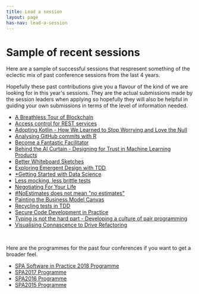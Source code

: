 ```yaml
---
title: Lead a session 
layout: page
has-nav: lead-a-session
---
```

<div>
	<h1>Sample of recent sessions</h1>
	<p>Here are a sample of successful sessions that respresent something of the eclectic mix of past conference sessions from the last 4 years.</p>
	<p>Hopefully these past contributions give you a flavour of the kind of we are looking for in this year's sessions. They are the actual submissions made by the session leaders when applying so hopefully they will also be helpful in guiding your own submissions in terms of the level of information needed.</p>
	<ul>
  		<li><a href="https://spaconference.org/spa2017/sessions/session715.html"><span>A Breathless Tour of Blockchain</span></a></li>
 		<li><a href="https://spaconference.org/spa2017/sessions/session694.html"><span>Access control for REST services</span></a></li>
 		<li><a href="https://spaconference.org/spa2017/sessions/session727.html"><span>Adopting Kotlin - How We Learned to Stop Worrying and Love the Null</span></a></li>
 		<li><a href="https://www.spaconference.org/spa2015/sessions/session623.html"><span>Analysing GitHub commits with R</span></a></li>
 		<li><a href="https://spaconference.org/spa2018/sessions/session791.html"><span>Become a Fantastic Facilitator</span></a></li>
 		<li><a href="https://spaconference.org/spa2018/sessions/session751.html"><span>Behind the AI Curtain - Designing for Trust in Machine Learning Products</span></a></li>
 		<li><a href="https://spaconference.org/spa2018/sessions/session815.html"><span>Better Whiteboard Sketches</span></a></li>
 		<li><a href="https://www.spaconference.org/spa2015/sessions/session643.html"><span>Exploring Emergent Design with TDD</span></a></li>
 		<li><a href="https://www.spaconference.org/spa2014/sessions/session566.html"><span>*Getting Started with Data Science</span></a></li>
 		<li><a href="https://www.spaconference.org/spa2014/sessions/session595.html"><span>Less mocking, less brittle tests</span></a></li>
 		<li><a href="https://spaconference.org/spa2018/sessions/session802.html"><span>Negotiating For Your Life</span></a></li>
 		<li><a href="https://www.spaconference.org/spa2015/sessions/session603.html"><span>#NoEstimates does not mean "no estimates"</span></a></li>
 		<li><a href="https://spaconference.org/spa2017/sessions/session732.html"><span>Painting the Business Model Canvas</span></a></li>
 		<li><a href="https://www.spaconference.org/spa2015/sessions/session601.html"><span>Recycling tests in TDD</span></a></li>
 		<li><a href="https://spaconference.org/spa2018/sessions/session813.html"><span>Secure Code Development in Practice</span></a></li>
 		<li><a href="https://spaconference.org/spa2018/sessions/session809.html"><span>Typing is not the hard part - Developing a culture of pair programming</span></a></li>
 		<li><a href="https://spaconference.org/spa2017/sessions/session700.html"><span>Visualising Connascence to Drive Refactoring</span></a></li>
	</ul>
</div>
<div>
	<br>
	<p>Here are the programmes for the past four conferences if you want to get a broader feel.</p>
	<ul>
  		<li><a href="https://spaconference.org/spa2018/programme.html"><span>SPA Software in Practice 2018 Programme</span></a></li>
		<li><a href="https://spaconference.org/spa2017/programme.html"><span>SPA2017 Programme</span></a></li>
		<li><a href="https://spaconference.org/spa2016/programme.html"><span>SPA2016 Programme</span></a></li>
		<li><a href="https://spaconference.org/spa2015/programme.html"><span>SPA2015 Programme</span></a></li>
	</ul>
</div>




